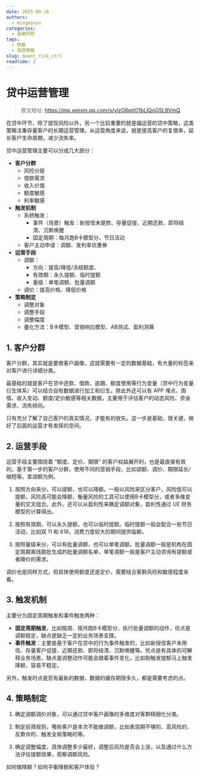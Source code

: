 ```yaml
---
date: 2025-09-18
authors:
  - mingminyu
categories:
  - 金融风控
tags:
  - 转载
  - 风控策略
slug: quant_risk_ctrl
readtime: 2
---
```


# 贷中运营管理

> 原文地址: https://mp.weixin.qq.com/s/ylzG6pjtO1bLlQoG5L9VmQ

在贷中环节，除了提现风险以外，另一个比较重要的就是偏运营的贷中策略，这类策略注重存量客户的长期运营管理。从运营角度来说，就是提高客户的复借率，延长客户生命周期，减少流失率。

贷中运营管理主要可以分成几大部分：

- **客户分群**
    - 风险分层
    - 借款需求
    - 收入价值
    - 额度敏感
    - 利率敏感
- **触发机制**
    - 系统触发：
        - 事件（场景）触发：新授信未提款、存量促提、近期还款、即将结清、沉默唤醒
        - 固定周期：每月跑B卡模型分、节日活动
    - 客户主动申请：调额、发利率优惠券
- **运营手段**
    - 调额：
        - 方向：提高/降低/冻结额度、
        - 有效期：永久提额、临时提额
        - 量级：单笔调额、批量调额
    - 调价：提高价格、降低价格
- **策略制定**
    - 调整对象
    - 调整手段
    - 调整幅度
    - 量化方法：B卡模型、营销响应模型、AB测试、盈利测算

<!-- more -->

## 1. 客户分群

客户分群，其实就是要做客户画像，这就需要有一定的数据基础，有大量的标签来对客户进行详细分类。

最基础的就是客户在贷中还款、借款、逾期、额度使用等行为变量（贷中行为变量衍生体系）可以结合自有数据进行加工和衍生。除此外还可以有 APP 埋点、舆情、收入变动、额度/定价敏感等相关数据，主要用于评估客户的动态风险、资金需求、流失倾向。

只有充分了解了自己客户的真实情况，才能有的放矢。这一步是基础，很关键，做好了后面的运营才有发挥的空间。

## 2. 运营手段

运营手段主要围绕着 “额度、定价、期限” 的客户权益展开的，也是最直接有效的。基于第一步的客户分群，使用不同的营销手段，比如调额、调价、期限延长/缩短等。拿调额为例。

1. 按照方向来分，可以提额，也可以降额。一般以风险来区分客户，风险低可以提额，风险高可能会降额，衡量风险的工具可以使用B卡模型分，或者多维变量的交叉组合。此外，还可以从盈利性来确定调额对象，盈利性通过 UE 财务模型的计算得出。

2. 按照有效期，可以永久提额，也可以临时提额。临时提额一般会配合一些节日活动，比如双 11 和 618，消费力度较大的期间提供临额。

3. 按照量级来分，可以有批量调额，也可以单笔调额。批量调额一般是机构在固定周期离线跑批生成的批量调额名单，单笔调额一般是客户主动咨询有提额或者降价的需求。

调价也是同样方式，但具体使用额度还是定价，需要结合客群风险和敏感程度来看。

## 3. 触发机制

主要分为固定周期触发和事件触发两种：

- **固定周期触发**，比如按周、按月跑B卡模型分，执行批量调额的动作，优点是调额稳定，缺点是缺乏一定的业务场景支撑。
- **事件触发**：主要是基于客户在贷中的行为事件触发的，比如新授信客户未用信、存量客户促提、近期还款、即将结清、沉默唤醒等。优点是有具体的可解释业务场景，缺点是调整动作可能会跟着事件变化，比如刚触发提额马上触发降额，容易不稳定。

另外，触发时点是否有最新的数据，数据的缓存期限多久，都是需要考虑的点。

## 4. 策略制定

1. 确定调额调价对象，可以通过贷中客户画像的多维度对客群精细化分类。

2. 制定前筛规则，哪些客户是本次不能做调额，比如表现期不够的、高风险的、反欺诈的、触发全局策略的等。

3. 确定调整幅度，具体调整多少最好，调整后风险是否会上涨，以及通过什么方法评估提额效果，观察调额风险。

如何做降额？如何平衡降额和客户体验？
